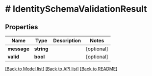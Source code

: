 # # IdentitySchemaValidationResult

## Properties

Name | Type | Description | Notes
------------ | ------------- | ------------- | -------------
**message** | **string** |  | [optional]
**valid** | **bool** |  | [optional]

[[Back to Model list]](../../README.md#models) [[Back to API list]](../../README.md#endpoints) [[Back to README]](../../README.md)
